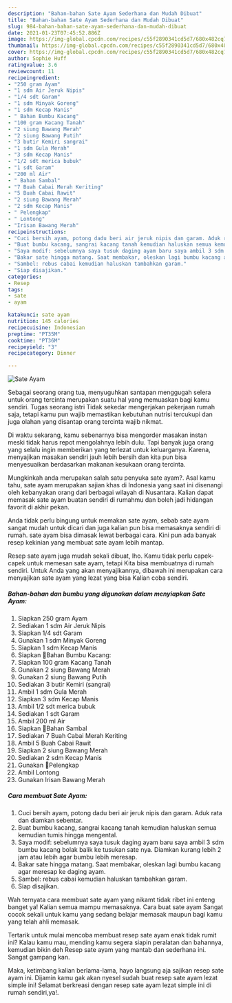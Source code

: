 ```yaml
---
description: "Bahan-bahan Sate Ayam Sederhana dan Mudah Dibuat"
title: "Bahan-bahan Sate Ayam Sederhana dan Mudah Dibuat"
slug: 984-bahan-bahan-sate-ayam-sederhana-dan-mudah-dibuat
date: 2021-01-23T07:45:52.886Z
image: https://img-global.cpcdn.com/recipes/c55f2890341cd5d7/680x482cq70/sate-ayam-foto-resep-utama.jpg
thumbnail: https://img-global.cpcdn.com/recipes/c55f2890341cd5d7/680x482cq70/sate-ayam-foto-resep-utama.jpg
cover: https://img-global.cpcdn.com/recipes/c55f2890341cd5d7/680x482cq70/sate-ayam-foto-resep-utama.jpg
author: Sophie Huff
ratingvalue: 3.6
reviewcount: 11
recipeingredient:
- "250 gram Ayam"
- "1 sdm Air Jeruk Nipis"
- "1/4 sdt Garam"
- "1 sdm Minyak Goreng"
- "1 sdm Kecap Manis"
- " Bahan Bumbu Kacang"
- "100 gram Kacang Tanah"
- "2 siung Bawang Merah"
- "2 siung Bawang Putih"
- "3 butir Kemiri sangrai"
- "1 sdm Gula Merah"
- "3 sdm Kecap Manis"
- "1/2 sdt merica bubuk"
- "1 sdt Garam"
- "200 ml Air"
- " Bahan Sambal"
- "7 Buah Cabai Merah Keriting"
- "5 Buah Cabai Rawit"
- "2 siung Bawang Merah"
- "2 sdm Kecap Manis"
- " Pelengkap"
- " Lontong"
- "Irisan Bawang Merah"
recipeinstructions:
- "Cuci bersih ayam, potong dadu beri air jeruk nipis dan garam. Aduk rata dan diamkan sebentar."
- "Buat bumbu kacang, sangrai kacang tanah kemudian haluskan semua kemudian tumis hingga mengental."
- "Saya modif: sebelumnya saya tusuk daging ayam baru saya ambil 3 sdm bumbu kacang bolak balik ke tusukan sate nya. Diamkan kurang lebih 2 jam atau lebih agar bumbu lebih meresap."
- "Bakar sate hingga matang. Saat membakar, oleskan lagi bumbu kacang agar meresap ke daging ayam."
- "Sambel: rebus cabai kemudian haluskan tambahkan garam."
- "Siap disajikan."
categories:
- Resep
tags:
- sate
- ayam

katakunci: sate ayam 
nutrition: 145 calories
recipecuisine: Indonesian
preptime: "PT35M"
cooktime: "PT36M"
recipeyield: "3"
recipecategory: Dinner

---
```



![Sate Ayam](https://img-global.cpcdn.com/recipes/c55f2890341cd5d7/680x482cq70/sate-ayam-foto-resep-utama.jpg)

Sebagai seorang orang tua, menyuguhkan santapan menggugah selera untuk orang tercinta merupakan suatu hal yang memuaskan bagi kamu sendiri. Tugas seorang istri Tidak sekedar mengerjakan pekerjaan rumah saja, tetapi kamu pun wajib memastikan kebutuhan nutrisi tercukupi dan juga olahan yang disantap orang tercinta wajib nikmat.

Di waktu  sekarang, kamu sebenarnya bisa mengorder masakan instan meski tidak harus repot mengolahnya lebih dulu. Tapi banyak juga orang yang selalu ingin memberikan yang terlezat untuk keluarganya. Karena, menyajikan masakan sendiri jauh lebih bersih dan kita pun bisa menyesuaikan berdasarkan makanan kesukaan orang tercinta. 



Mungkinkah anda merupakan salah satu penyuka sate ayam?. Asal kamu tahu, sate ayam merupakan sajian khas di Indonesia yang saat ini disenangi oleh kebanyakan orang dari berbagai wilayah di Nusantara. Kalian dapat memasak sate ayam buatan sendiri di rumahmu dan boleh jadi hidangan favorit di akhir pekan.

Anda tidak perlu bingung untuk memakan sate ayam, sebab sate ayam sangat mudah untuk dicari dan juga kalian pun bisa memasaknya sendiri di rumah. sate ayam bisa dimasak lewat berbagai cara. Kini pun ada banyak resep kekinian yang membuat sate ayam lebih mantap.

Resep sate ayam juga mudah sekali dibuat, lho. Kamu tidak perlu capek-capek untuk memesan sate ayam, tetapi Kita bisa membuatnya di rumah sendiri. Untuk Anda yang akan menyajikannya, dibawah ini merupakan cara menyajikan sate ayam yang lezat yang bisa Kalian coba sendiri.

<!--inarticleads1-->

##### Bahan-bahan dan bumbu yang digunakan dalam menyiapkan Sate Ayam:

1. Siapkan 250 gram Ayam
1. Sediakan 1 sdm Air Jeruk Nipis
1. Siapkan 1/4 sdt Garam
1. Gunakan 1 sdm Minyak Goreng
1. Siapkan 1 sdm Kecap Manis
1. Siapkan  🍲Bahan Bumbu Kacang:
1. Siapkan 100 gram Kacang Tanah
1. Gunakan 2 siung Bawang Merah
1. Gunakan 2 siung Bawang Putih
1. Sediakan 3 butir Kemiri (sangrai)
1. Ambil 1 sdm Gula Merah
1. Siapkan 3 sdm Kecap Manis
1. Ambil 1/2 sdt merica bubuk
1. Sediakan 1 sdt Garam
1. Ambil 200 ml Air
1. Siapkan  🍲Bahan Sambal
1. Sediakan 7 Buah Cabai Merah Keriting
1. Ambil 5 Buah Cabai Rawit
1. Siapkan 2 siung Bawang Merah
1. Sediakan 2 sdm Kecap Manis
1. Gunakan  🍲Pelengkap
1. Ambil  Lontong
1. Gunakan Irisan Bawang Merah




<!--inarticleads2-->

##### Cara membuat Sate Ayam:

1. Cuci bersih ayam, potong dadu beri air jeruk nipis dan garam. Aduk rata dan diamkan sebentar.
1. Buat bumbu kacang, sangrai kacang tanah kemudian haluskan semua kemudian tumis hingga mengental.
1. Saya modif: sebelumnya saya tusuk daging ayam baru saya ambil 3 sdm bumbu kacang bolak balik ke tusukan sate nya. Diamkan kurang lebih 2 jam atau lebih agar bumbu lebih meresap.
1. Bakar sate hingga matang. Saat membakar, oleskan lagi bumbu kacang agar meresap ke daging ayam.
1. Sambel: rebus cabai kemudian haluskan tambahkan garam.
1. Siap disajikan.




Wah ternyata cara membuat sate ayam yang nikamt tidak ribet ini enteng banget ya! Kalian semua mampu memasaknya. Cara buat sate ayam Sangat cocok sekali untuk kamu yang sedang belajar memasak maupun bagi kamu yang telah ahli memasak.

Tertarik untuk mulai mencoba membuat resep sate ayam enak tidak rumit ini? Kalau kamu mau, mending kamu segera siapin peralatan dan bahannya, kemudian bikin deh Resep sate ayam yang mantab dan sederhana ini. Sangat gampang kan. 

Maka, ketimbang kalian berlama-lama, hayo langsung aja sajikan resep sate ayam ini. Dijamin kamu gak akan nyesel sudah buat resep sate ayam lezat simple ini! Selamat berkreasi dengan resep sate ayam lezat simple ini di rumah sendiri,ya!.

